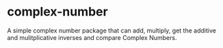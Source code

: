 # complex-number
A simple complex number package that can add, multiply, get the additive and mulitplicative inverses and compare Complex Numbers.

